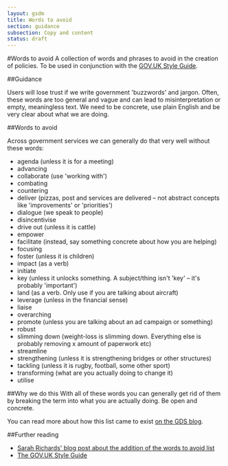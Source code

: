 ```yaml
---
layout: gsdm
title: Words to avoid
section: guidance
subsection: Copy and content
status: draft
---
```

    
#Words to avoid
A collection of words and phrases to avoid in the creation of policies. To be used in conjunction with the [GOV.UK Style Guide](http://gsdm.herokuapp.com/guides-and-toolkits/copy-and-content/styleguide.html).

##Guidance

Users will lose trust if we write government 'buzzwords' and jargon. Often, these words are too general and vague and can lead to misinterpretation or empty, meaningless text. We need to be concrete, use plain English and be very clear about what we are doing. 

##Words to avoid

Across government services we can generally do that very well without these words:

-   agenda (unless it is for a meeting)
-   advancing
-   collaborate (use 'working with')
-   combating
-   countering
-   deliver (pizzas, post and services are delivered – not abstract concepts like 'improvements' or 'priorities')
-   dialogue (we speak to people)
-   disincentivise
-   drive out (unless it is cattle)
-   empower
-   facilitate (instead, say something concrete about how you are helping)
-   focusing
-   foster (unless it is children)
-   impact (as a verb)
-   initiate
-   key (unless it unlocks something. A subject/thing isn't 'key' – it's probably 'important')
-   land (as a verb. Only use if you are talking about aircraft)
-   leverage (unless in the financial sense)
-   liaise
-   overarching
-   promote (unless you are talking about an ad campaign or something)
-   robust
-   slimming down (weight-loss is slimming down. Everything else is probably removing x amount of paperwork etc)
-   streamline
-   strengthening (unless it is strengthening bridges or other structures)
-   tackling (unless it is rugby, football, some other sport)
-   transforming (what are you actually doing to change it)
-   utilise

##Why we do this
With all of these words you can generally get rid of them by breaking
the term into what you are actually doing. Be open and concrete.

You can read more about how this list came to exist [on the GDS blog](http://digital.cabinetoffice.gov.uk/2012/09/27/style-v2/).

##Further reading
- [Sarah Richards' blog post about the addition of the words to avoid list](http://digital.cabinetoffice.gov.uk/2012/09/27/style-v2/)
- [The GOV.UK Style Guide](http://gsdm.herokuapp.com/handbook/32/)
